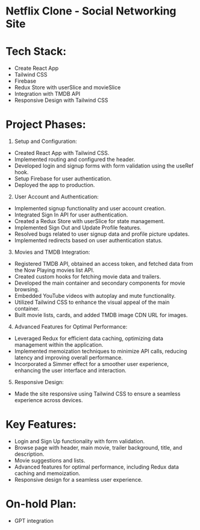 # Netflix Clone - Social Networking Site

# Tech Stack:

* Create React App
* Tailwind CSS
* Firebase
* Redux Store with userSlice and movieSlice
* Integration with TMDB API
* Responsive Design with Tailwind CSS

# Project Phases:

1. Setup and Configuration:

- Created React App with Tailwind CSS.
- Implemented routing and configured the header.
- Developed login and signup forms with form validation using the useRef hook.
- Setup Firebase for user authentication.
- Deployed the app to production.

2. User Account and Authentication:

- Implemented signup functionality and user account creation.
- Integrated Sign In API for user authentication.
- Created a Redux Store with userSlice for state management.
- Implemented Sign Out and Update Profile features.
- Resolved bugs related to user signup data and profile picture updates.
- Implemented redirects based on user authentication status.

3. Movies and TMDB Integration:

- Registered TMDB API, obtained an access token, and fetched data from the Now Playing movies list API.
- Created custom hooks for fetching movie data and trailers.
- Developed the main container and secondary components for movie browsing.
- Embedded YouTube videos with autoplay and mute functionality.
- Utilized Tailwind CSS to enhance the visual appeal of the main container.
- Built movie lists, cards, and added TMDB image CDN URL for images.

4. Advanced Features for Optimal Performance:

- Leveraged Redux for efficient data caching, optimizing data management within the application.
- Implemented memoization techniques to minimize API calls, reducing latency and improving overall performance.
- Incorporated a Simmer effect for a smoother user experience, enhancing the user interface and interaction.
  
5. Responsive Design:

- Made the site responsive using Tailwind CSS to ensure a seamless experience across devices.

# Key Features:

- Login and Sign Up functionality with form validation.
- Browse page with header, main movie, trailer background, title, and description.
- Movie suggestions and lists.
- Advanced features for optimal performance, including Redux data caching and memoization.
- Responsive design for a seamless user experience.

# On-hold Plan:
- GPT integration